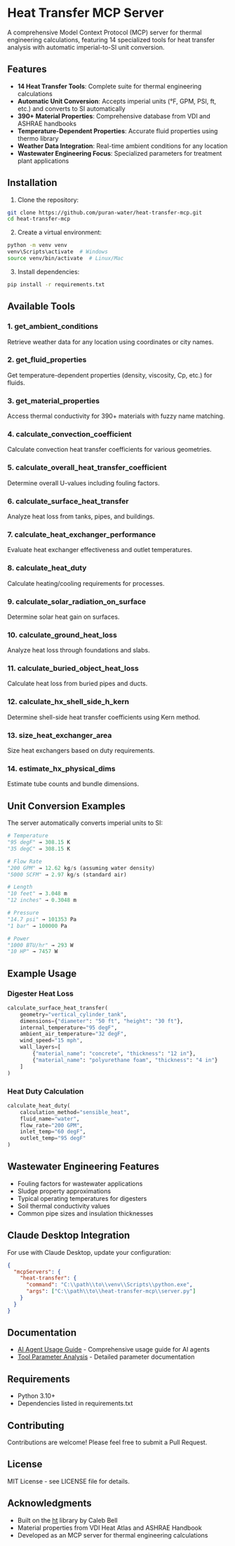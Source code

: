 # Heat Transfer MCP Server

A comprehensive Model Context Protocol (MCP) server for thermal engineering calculations, featuring 14 specialized tools for heat transfer analysis with automatic imperial-to-SI unit conversion.

## Features

- **14 Heat Transfer Tools**: Complete suite for thermal engineering calculations
- **Automatic Unit Conversion**: Accepts imperial units (°F, GPM, PSI, ft, etc.) and converts to SI automatically
- **390+ Material Properties**: Comprehensive database from VDI and ASHRAE handbooks
- **Temperature-Dependent Properties**: Accurate fluid properties using thermo library
- **Weather Data Integration**: Real-time ambient conditions for any location
- **Wastewater Engineering Focus**: Specialized parameters for treatment plant applications

## Installation

1. Clone the repository:
```bash
git clone https://github.com/puran-water/heat-transfer-mcp.git
cd heat-transfer-mcp
```

2. Create a virtual environment:
```bash
python -m venv venv
venv\Scripts\activate  # Windows
source venv/bin/activate  # Linux/Mac
```

3. Install dependencies:
```bash
pip install -r requirements.txt
```

## Available Tools

### 1. **get_ambient_conditions**
Retrieve weather data for any location using coordinates or city names.

### 2. **get_fluid_properties**
Get temperature-dependent properties (density, viscosity, Cp, etc.) for fluids.

### 3. **get_material_properties**
Access thermal conductivity for 390+ materials with fuzzy name matching.

### 4. **calculate_convection_coefficient**
Calculate convection heat transfer coefficients for various geometries.

### 5. **calculate_overall_heat_transfer_coefficient**
Determine overall U-values including fouling factors.

### 6. **calculate_surface_heat_transfer**
Analyze heat loss from tanks, pipes, and buildings.

### 7. **calculate_heat_exchanger_performance**
Evaluate heat exchanger effectiveness and outlet temperatures.

### 8. **calculate_heat_duty**
Calculate heating/cooling requirements for processes.

### 9. **calculate_solar_radiation_on_surface**
Determine solar heat gain on surfaces.

### 10. **calculate_ground_heat_loss**
Analyze heat loss through foundations and slabs.

### 11. **calculate_buried_object_heat_loss**
Calculate heat loss from buried pipes and ducts.

### 12. **calculate_hx_shell_side_h_kern**
Determine shell-side heat transfer coefficients using Kern method.

### 13. **size_heat_exchanger_area**
Size heat exchangers based on duty requirements.

### 14. **estimate_hx_physical_dims**
Estimate tube counts and bundle dimensions.

## Unit Conversion Examples

The server automatically converts imperial units to SI:

```python
# Temperature
"95 degF" → 308.15 K
"35 degC" → 308.15 K

# Flow Rate  
"200 GPM" → 12.62 kg/s (assuming water density)
"5000 SCFM" → 2.97 kg/s (standard air)

# Length
"10 feet" → 3.048 m
"12 inches" → 0.3048 m

# Pressure
"14.7 psi" → 101353 Pa
"1 bar" → 100000 Pa

# Power
"1000 BTU/hr" → 293 W
"10 HP" → 7457 W
```

## Example Usage

### Digester Heat Loss
```python
calculate_surface_heat_transfer(
    geometry="vertical_cylinder_tank",
    dimensions={"diameter": "50 ft", "height": "30 ft"},
    internal_temperature="95 degF",
    ambient_air_temperature="32 degF",
    wind_speed="15 mph",
    wall_layers=[
        {"material_name": "concrete", "thickness": "12 in"},
        {"material_name": "polyurethane foam", "thickness": "4 in"}
    ]
)
```

### Heat Duty Calculation
```python
calculate_heat_duty(
    calculation_method="sensible_heat",
    fluid_name="water",
    flow_rate="200 GPM",
    inlet_temp="60 degF",
    outlet_temp="95 degF"
)
```

## Wastewater Engineering Features

- Fouling factors for wastewater applications
- Sludge property approximations
- Typical operating temperatures for digesters
- Soil thermal conductivity values
- Common pipe sizes and insulation thicknesses

## Claude Desktop Integration

For use with Claude Desktop, update your configuration:

```json
{
  "mcpServers": {
    "heat-transfer": {
      "command": "C:\\path\\to\\venv\\Scripts\\python.exe",
      "args": ["C:\\path\\to\\heat-transfer-mcp\\server.py"]
    }
  }
}
```

## Documentation

- [AI Agent Usage Guide](AI_AGENT_PROMPT.md) - Comprehensive usage guide for AI agents
- [Tool Parameter Analysis](docs/TOOL_PARAMETER_ANALYSIS.md) - Detailed parameter documentation

## Requirements

- Python 3.10+
- Dependencies listed in requirements.txt

## Contributing

Contributions are welcome! Please feel free to submit a Pull Request.

## License

MIT License - see LICENSE file for details.

## Acknowledgments

- Built on the [ht](https://github.com/CalebBell/ht) library by Caleb Bell
- Material properties from VDI Heat Atlas and ASHRAE Handbook
- Developed as an MCP server for thermal engineering calculations
